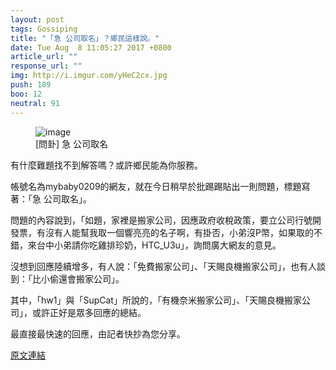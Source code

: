 ```yaml
---
layout: post
tags: Gossiping
title: "「急 公司取名」？鄉民這樣說。"
date: Tue Aug  8 11:05:27 2017 +0800
article_url: ""
response_url: ""
img: http://i.imgur.com/yHeC2cx.jpg
push: 189
boo: 12
neutral: 91
---
```


<figure>
<img src="http://i.imgur.com/yHeC2cx.jpg" alt="image">
<figcaption>
[問卦] 急 公司取名
</figcaption>
</figure>



有什麼難題找不到解答嗎？或許鄉民能為你服務。

帳號名為mybaby0209的網友，就在今日稍早於批踢踢貼出一則問題，標題寫著：「急 公司取名」。

問題的內容說到，「如題，家裡是搬家公司，因應政府收稅政策，要立公司行號開發票，有沒有人能幫我取一個響亮亮的名子啊，有掛否，小弟沒P幣，如果取的不錯，來台中小弟請你吃雞排珍奶，HTC_U3u」，詢問廣大網友的意見。

沒想到回應陸續增多，有人說：「免費搬家公司」、「天賜良機搬家公司」，也有人談到：「比小偷還會搬家公司」。

其中，「hw1」與「SupCat」所說的，「有機奈米搬家公司」、「天賜良機搬家公司」，或許正好是眾多回應的總結。

最直接最快速的回應，由記者快抄為您分享。

<a href = "https://www.ptt.cc/bbs/Gossiping/M.1502161529.A.977.html">原文連結</a>

